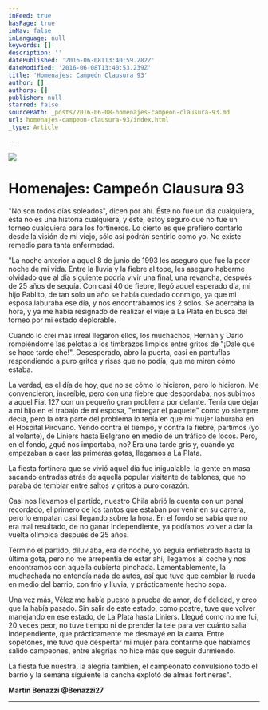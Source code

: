 ```yaml
---
inFeed: true
hasPage: true
inNav: false
inLanguage: null
keywords: []
description: ''
datePublished: '2016-06-08T13:40:59.282Z'
dateModified: '2016-06-08T13:40:53.239Z'
title: 'Homenajes: Campeón Clausura 93'
author: []
authors: []
publisher: null
starred: false
sourcePath: _posts/2016-06-08-homenajes-campeon-clausura-93.md
url: homenajes-campeon-clausura-93/index.html
_type: Article

---
```

![](https://the-grid-user-content.s3-us-west-2.amazonaws.com/7374d541-1b03-4c9f-97b9-b47f37a7652f.jpg)

# Homenajes: Campeón Clausura 93

"No son todos días soleados", dicen por ahí. Éste no fue un día cualquiera, ésta no es una historia cualquiera, y éste, estoy seguro que no fue un torneo cualquiera para los fortineros. Lo cierto es que prefiero contarlo desde la visión de mi viejo, sólo así podrán sentirlo como yo. No existe remedio para tanta enfermedad.

"La noche anterior a aquel 8 de junio de 1993 les aseguro que fue la peor noche de mi vida. Entre la lluvia y la fiebre al tope, les aseguro haberme olvidado que al día siguiente podría vivir una final, una revancha, después de 25 años de sequía. Con casi 40 de fiebre, llegó aquel esperado día, mi hijo Pablito, de tan solo un año se había quedado conmigo, ya que mi esposa laburaba ese día, y nos encontrábamos los 2 solos. Se acercaba la hora, y ya me había resignado de realizar el viaje a La Plata en busca del torneo por mi estado deplorable.

Cuando lo creí más irreal llegaron ellos, los muchachos, Hernán y Darío rompiéndome las pelotas a los timbrazos limpios entre gritos de "¡Dale que se hace tarde che!". Desesperado, abro la puerta, casi en pantuflas respondiendo a puro gritos y risas que no podía, que me miren cómo estaba.

La verdad, es el día de hoy, que no se cómo lo hicieron, pero lo hicieron. Me convencieron, increíble, pero con una fiebre que desbordaba, nos subimos a aquel Fiat 127 con un pequeño gran problema por delante. Tenía que dejar a mi hijo en el trabajo de mi esposa, "entregar el paquete" como yo siempre decía, pero la otra parte del problema lo tenía en que mi mujer laburaba en el Hospital Pirovano. Yendo contra el tiempo, y contra la fiebre, partimos (yo al volante), de Liniers hasta Belgrano en medio de un tráfico de locos. Pero, en el fondo, ¿qué nos importaba, no? Era una tarde gris y, cuando ya empezaban a caer las primeras gotas, llegamos a La Plata.

La fiesta fortinera que se vivió aquel día fue inigualable, la gente en masa sacando entradas atrás de aquella popular visitante de tablones, que no paraba de temblar entre saltos y gritos a puro corazón.

Casi nos llevamos el partido, nuestro Chila abrió la cuenta con un penal recordado, el primero de los tantos que estaban por venir en su carrera, pero lo empatan casi llegando sobre la hora. En el fondo se sabía que no era mal resultado, de no ganar Independiente, ya podíamos volver a dar la vuelta olímpica después de 25 años.

Terminó el partido, diluviaba, era de noche, yo seguía enfiebrado hasta la última gota, pero no me arrepentía de estar ahí, llegamos al coche y nos encontramos con aquella cubierta pinchada. Lamentablemente, la muchachada no entendía nada de autos, así que tuve que cambiar la rueda en medio del barrio, con frío y lluvia, y prácticamente hecho sopa.

Una vez más, Vélez me había puesto a prueba de amor, de fidelidad, y creo que la había pasado. Sin salir de este estado, como postre, tuve que volver manejando en ese estado, de La Plata hasta Liniers. Llegué como no me fui, 20 veces peor, no tuve tiempo ni de prender la tele para ver cuánto salía Independiente, que prácticamente me desmayé en la cama. Entre sopetones, me tuvo que despertar mi mujer para contarme que habíamos salido campeones, entre alegrías no hice más que seguir durmiendo.

La fiesta fue nuestra, la alegría tambien, el campeonato convulsionó todo el barrio y la semana siguiente la cancha explotó de almas fortineras".

**Martín Benazzi @Benazzi27**  
****